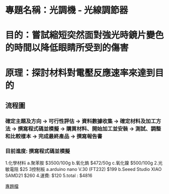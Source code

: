 # 專題名稱：光調機 - 光線調節器
# 目的：嘗試縮短突然面對強光時鏡片變色的時間以降低眼睛所受到的傷害
# 原理：探討材料對電壓反應速率來達到目的

## 流程圖
### 確定主題及方向 -> 可行性評估 -> 資料數據收集 -> 確定材料及加工方法 -> 撰寫程式碼並模擬 -> 購買材料、開始加工並安裝 -> 測試、調整和比較樣本 -> 完成最終產品 -> 撰寫報告書
### 目前進度: 撰寫程式碼並模擬

1.化學材料
    a.聚苯胺   $3500/100g 
    b.氧化鎢  $472/50g
    c.氧化鎳  $500/100g
2.光敏電阻  $25
3控制板
    a.arduino nano V.30 (FT232)  $199
    b.Seeed Studio XIAO SAMD21  $260
4.運費: $120
5.total : $4816


[專題檔](https://docs.google.com/document/d/1Bi5reHUkopnPiSacCYxusBpsj2TGtz2r/edit)
